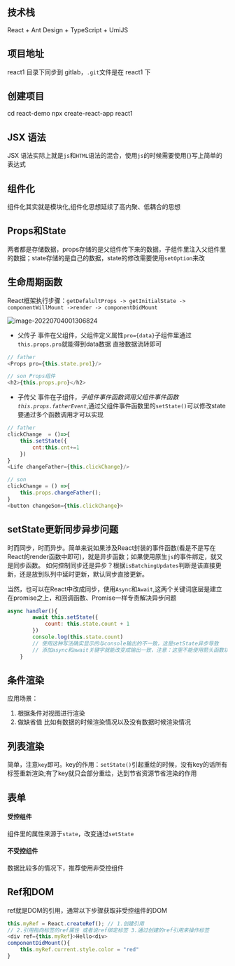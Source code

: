 ## 技术栈

React + Ant Design + TypeScript + UmiJS

## 项目地址

react1 目录下同步到 gitlab，`.git`文件是在 react1 下

## 创建项目

cd react-demo
npx create-react-app react1

## JSX 语法

JSX 语法实际上就是`js`和`HTML`语法的混合，使用`js`的时候需要使用{}写上简单的表达式

## 组件化

组件化其实就是模块化,组件化思想延续了高内聚、低耦合的思想

## Props和State
两者都是存储数据，props存储的是父组件传下来的数据，子组件里注入父组件里的数据；state存储的是自己的数据，state的修改需要使用`setOption`来改

## 生命周期函数
React框架执行步骤：`getDefalultProps -> getInitialState -> componentWillMount ->render -> componentDidMount`

![image-20220704001306824](https://tva1.sinaimg.cn/large/e6c9d24egy1h3u6ya97i4j20n50p275d.jpg)
+ 父传子
事件在父组件，父组件定义属性`pro={data}`子组件里通过`this.props.pro`就能得到data数据
直接数据流转即可
```javascript
// father
<Props pro={this.state.pro1}/>

// son Props组件
<h2>{this.props.pro}</h2>
```
+ 子传父
事件在子组件，*子组件事件函数调用父组件事件函数`this.props.fatherEvent`*,通过父组件事件函数里的`setState()`可以修改state
要通过多个函数调用才可以实现
```javascript
// father
clickChange  = ()=>{
    this.setState({
        cnt:this.cnt+=1
    })
}
<Life changeFather={this.clickChange}/>

// son
clickChange = () =>{
    this.props.changeFather();
}
<button changeSon={this.clickChange}>
```
## setState更新同步异步问题
时而同步，时而异步。简单来说如果涉及React封装的事件函数(看是不是写在React的render函数中即可)，就是异步函数；如果使用原生`js`的事件绑定，就又是同步函数。
如何控制同步还是异步？根据`isBatchingUpdates`判断是该直接更新，还是放到队列中延时更新，默认同步直接更新。


当然，也可以在React中改成同步，使用`Async`和`Await`,这两个关键词底层是建立在promise之上，和回调函数、Promise一样专责解决异步问题

```javascript
async handler(){ 
        await this.setState({
            count: this.state.count + 1
        })
        console.log(this.state.count)
        // 使用这种写法确实显示的与console输出的不一致，这是setState异步导致
        // 添加async和await关键字就能改变成输出一致，注意：这里不能使用箭头函数以及需要bind(this)
    }
```

## 条件渲染
应用场景：
1. 根据条件对视图进行渲染
2. 做缺省值
    比如有数据的时候渲染情况以及没有数据时候渲染情况


## 列表渲染
简单，注意`key`即可。key的作用：`setState()`引起重绘的时候，没有key的话所有标签重新渲染;有了key就只会部分重绘，达到节省资源节省渲染的作用

## 表单
#### 受控组件
组件里的属性来源于`state`，改变通过`setState`
#### 不受控组件
数据比较多的情况下，推荐使用非受控组件

## Ref和DOM
ref就是DOM的引用，通常以下步骤获取非受控组件的DOM
```javascript
this.myRef = React.createRef(); // 1.创建引用
// 2.引用指向标签的ref属性 或者说ref绑定标签 3.通过创建的ref引用来操作标签
<div ref={this.myRef}>Hello<div>
componentDidMount(){
    this.myRef.current.style.color = "red"
}
```
